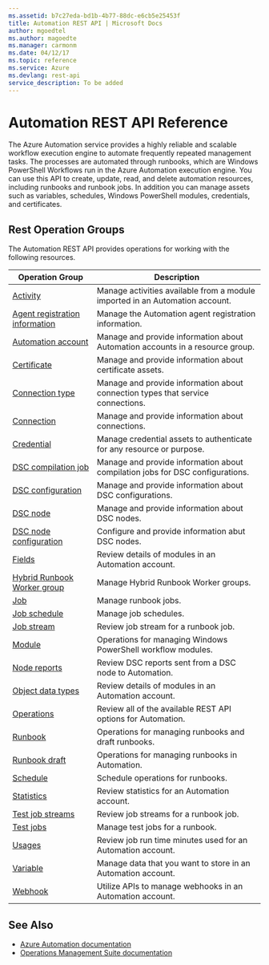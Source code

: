 ```yaml
---
ms.assetid: b7c27eda-bd1b-4b77-88dc-e6cb5e25453f
title: Automation REST API | Microsoft Docs
author: mgoedtel
ms.author: magoedte
ms.manager: carmonm
ms.date: 04/12/17
ms.topic: reference
ms.service: Azure
ms.devlang: rest-api
service_description: To be added
---
```


# Automation REST API Reference
The Azure Automation service provides a highly reliable and scalable workflow execution engine to automate frequently repeated management tasks. The processes are automated through runbooks, which are Windows PowerShell Workflows run in the Azure Automation execution engine. You can use this API to create, update, read, and delete automation resources, including runbooks and runbook jobs. In addition you can manage assets such as variables, schedules, Windows PowerShell modules, credentials, and certificates. 

## Rest Operation Groups
The Automation REST API provides operations for working with the following resources.

|Operation Group | Description |
|----------------|-------------|
| [Activity](xref:management.azure.com.automation.activity) | Manage activities available from a module imported in an Automation account.|  
| [Agent registration information](xref:management.azure.com.automation.agentregistrationinformation) | Manage the Automation agent registration information.|  
|[Automation account](xref:management.azure.com.automation.automationaccount) | Manage and provide information about Automation accounts in a resource group.|  
| [Certificate](xref:management.azure.com.automation.certificate) | Manage and provide information about certificate assets.|  
| [Connection type](xref:management.azure.com.automation.connectiontype) | Manage and provide information about connection types that service connections.|  
| [Connection](xref:management.azure.com.automation.connection) | Manage and provide information about connections.|  
| [Credential](xref:management.azure.com.automation.credential) | Manage credential assets to authenticate for any resource or purpose.|  
| [DSC compilation job](xref:management.azure.com.automation.dsccompilationjob) | Manage and provide information about compilation jobs for DSC configurations.|  
| [DSC configuration](xref:management.azure.com.automation.dscconfiguration) | Manage and provide information about DSC configurations.|  
| [DSC node](xref:management.azure.com.automation.dscnode) | Manage and provide information about DSC nodes.|  
| [DSC node configuration](xref:management.azure.com.automation.dscnodeconfiguration) | Configure and provide information abut DSC nodes.|  
| [Fields](xref:management.azure.com.automation.fields) | Review details of modules in an Automation account.|  
| [Hybrid Runbook Worker group](xref:management.azure.com.automation.hybridrunbookworkergroup) | Manage Hybrid Runbook Worker groups.|  
| [Job](xref:management.azure.com.automation.job) |Manage runbook jobs.|  
| [Job schedule](xref:management.azure.com.automation.jobschedule) | Manage job schedules.|  
| [Job stream](xref:management.azure.com.automation.jobstream) | Review job stream for a runbook job. |  
| [Module](xref:management.azure.com.automation.module) | Operations for managing Windows PowerShell workflow modules.|  
| [Node reports](xref:management.azure.com.automation.nodereports) | Review DSC reports sent from a DSC node to Automation.|  
| [Object data types](xref:management.azure.com.automation.objectdatatypes) | Review details of modules in an Automation account.|  
| [Operations](xref:management.azure.com.automation.operations) | Review all of the available REST API options for Automation.|   
| [Runbook](xref:management.azure.com.automation.runbook) | Operations for managing runbooks and draft runbooks.|  
| [Runbook draft](xref:management.azure.com.automation.runbookdraft) | Operations for managing runbooks in Automation. |  
| [Schedule](xref:management.azure.com.automation.schedule) | Schedule operations for runbooks.|  
| [Statistics](xref:management.azure.com.automation.statistics) | Review statistics for an Automation account.|  
| [Test job streams](xref:management.azure.com.automation.testjobstreams) | Review job streams for a runbook job.|  
| [Test jobs](~/docs-ref-autogen/automation/testjobs.yml) | Manage test jobs for a runbook.|  
| [Usages](xref:management.azure.com.automation.usages) | Review job run time minutes used for an Automation account.|  
| [Variable](xref:management.azure.com.automation.variable) | Manage data that you want to store in an Automation account.|  
| [Webhook](xref:management.azure.com.automation.webhook) | Utilize APIs to manage webhooks in an Automation account.|  

## See Also
* [Azure Automation documentation](https://docs.microsoft.com/azure/automation)
* [Operations Management Suite documentation](http://docs.microsoft.com/azure/operations-management-suite/operations-management-suite-overview)
